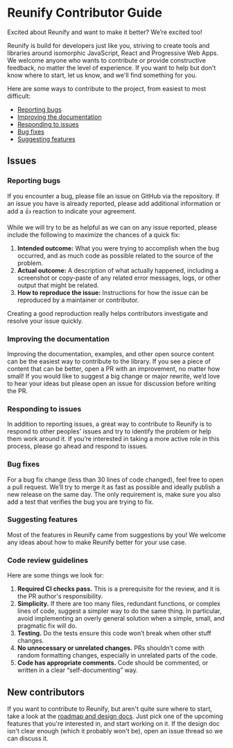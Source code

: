 # Reunify Contributor Guide

Excited about Reunify and want to make it better? We’re excited too!

Reunify is build for developers just like you, striving to create tools and libraries around isomorphic JavaScript, React and Progressive Web Apps. We welcome anyone who wants to contribute or provide constructive feedback, no matter the level of experience. If you want to help but don't know where to start, let us know, and we'll find something for you.

Here are some ways to contribute to the project, from easiest to most difficult:

* [Reporting bugs](#reporting-bugs)
* [Improving the documentation](#improving-the-documentation)
* [Responding to issues](#responding-to-issues)
* [Bug fixes](#bug-fixes)
* [Suggesting features](#suggesting-features)

## Issues

### Reporting bugs

If you encounter a bug, please file an issue on GitHub via the repository. If an issue you have is already reported, please add additional information or add a 👍 reaction to indicate your agreement.

While we will try to be as helpful as we can on any issue reported, please include the following to maximize the chances of a quick fix:

1. **Intended outcome:** What you were trying to accomplish when the bug occurred, and as much code as possible related to the source of the problem.
2. **Actual outcome:** A description of what actually happened, including a screenshot or copy-paste of any related error messages, logs, or other output that might be related.
3. **How to reproduce the issue:** Instructions for how the issue can be reproduced by a maintainer or contributor.

Creating a good reproduction really helps contributors investigate and resolve your issue quickly.

### Improving the documentation

Improving the documentation, examples, and other open source content can be the easiest way to contribute to the library. If you see a piece of content that can be better, open a PR with an improvement, no matter how small! If you would like to suggest a big change or major rewrite, we’d love to hear your ideas but please open an issue for discussion before writing the PR.

### Responding to issues

In addition to reporting issues, a great way to contribute to Reunify is to respond to other peoples' issues and try to identify the problem or help them work around it. If you’re interested in taking a more active role in this process, please go ahead and respond to issues.

### Bug fixes

For a bug fix change (less than 30 lines of code changed), feel free to open a pull request. We’ll try to merge it as fast as possible and ideally publish a new release on the same day. The only requirement is, make sure you also add a test that verifies the bug you are trying to fix.

### Suggesting features

Most of the features in Reunify came from suggestions by you! We welcome any ideas about how to make Reunify better for your use case.

### Code review guidelines

Here are some things we look for:

1. **Required CI checks pass.** This is a prerequisite for the review, and it is the PR author's responsibility.
2. **Simplicity.** If there are too many files, redundant functions, or complex lines of code, suggest a simpler way to do the same thing. In particular, avoid implementing an overly general solution when a simple, small, and pragmatic fix will do.
3. **Testing.** Do the tests ensure this code won’t break when other stuff changes.
4. **No unnecessary or unrelated changes.** PRs shouldn’t come with random formatting changes, especially in unrelated parts of the code.
5. **Code has appropriate comments.** Code should be commented, or written in a clear “self-documenting” way.

## New contributors

If you want to contribute to Reunify, but aren't quite sure where to start, take a look at the [roadmap and design docs](docs/ROADMAP.md). Just pick one of the upcoming features that you're interested in, and start working on it. If the design doc isn't clear enough (which it probably won't be), open an issue thread so we can discuss it.